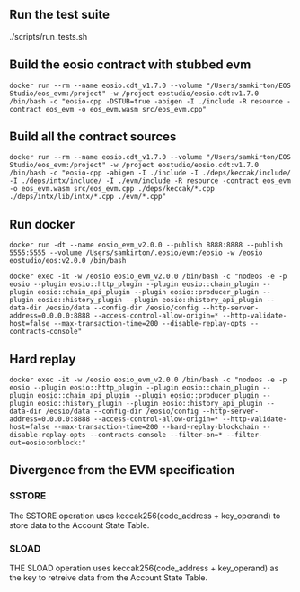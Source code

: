 ## Run the test suite

./scripts/run_tests.sh

## Build the eosio contract with stubbed evm

```
docker run --rm --name eosio.cdt_v1.7.0 --volume "/Users/samkirton/EOS Studio/eos_evm:/project" -w /project eostudio/eosio.cdt:v1.7.0 /bin/bash -c "eosio-cpp -DSTUB=true -abigen -I ./include -R resource -contract eos_evm -o eos_evm.wasm src/eos_evm.cpp"
```

## Build all the contract sources

```
docker run --rm --name eosio.cdt_v1.7.0 --volume "/Users/samkirton/EOS Studio/eos_evm:/project" -w /project eostudio/eosio.cdt:v1.7.0 /bin/bash -c "eosio-cpp -abigen -I ./include -I ./deps/keccak/include/ -I ./deps/intx/include/ -I ./evm/include -R resource -contract eos_evm -o eos_evm.wasm src/eos_evm.cpp ./deps/keccak/*.cpp ./deps/intx/lib/intx/*.cpp ./evm/*.cpp"
```

## Run docker

```
docker run -dt --name eosio_evm_v2.0.0 --publish 8888:8888 --publish 5555:5555 --volume /Users/samkirton/.eosio/evm:/eosio -w /eosio eostudio/eos:v2.0.0 /bin/bash
```

```
docker exec -it -w /eosio eosio_evm_v2.0.0 /bin/bash -c "nodeos -e -p eosio --plugin eosio::http_plugin --plugin eosio::chain_plugin --plugin eosio::chain_api_plugin --plugin eosio::producer_plugin --plugin eosio::history_plugin --plugin eosio::history_api_plugin --data-dir /eosio/data --config-dir /eosio/config --http-server-address=0.0.0.0:8888 --access-control-allow-origin=* --http-validate-host=false --max-transaction-time=200 --disable-replay-opts --contracts-console"
```

## Hard replay

```
docker exec -it -w /eosio eosio_evm_v2.0.0 /bin/bash -c "nodeos -e -p eosio --plugin eosio::http_plugin --plugin eosio::chain_plugin --plugin eosio::chain_api_plugin --plugin eosio::producer_plugin --plugin eosio::history_plugin --plugin eosio::history_api_plugin --data-dir /eosio/data --config-dir /eosio/config --http-server-address=0.0.0.0:8888 --access-control-allow-origin=* --http-validate-host=false --max-transaction-time=200 --hard-replay-blockchain --disable-replay-opts --contracts-console --filter-on=* --filter-out=eosio:onblock:"
```

## Divergence from the EVM specification

### SSTORE

The SSTORE operation uses keccak256(code_address + key_operand) to store data to the Account State Table.

### SLOAD

THE SLOAD operation uses keccak256(code_address + key_operand) as the key to retreive data from the Account State Table.

